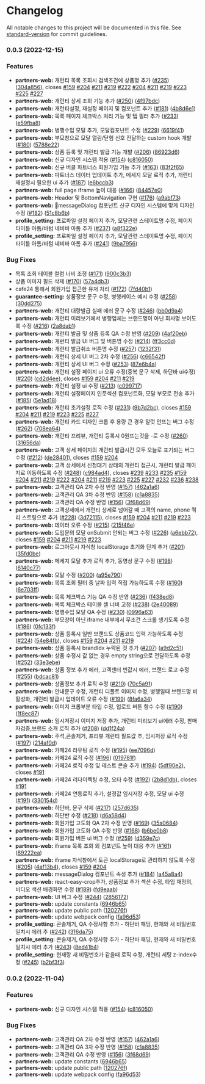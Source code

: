 # Changelog

All notable changes to this project will be documented in this file. See [standard-version](https://github.com/conventional-changelog/standard-version) for commit guidelines.

### 0.0.3 (2022-12-15)


### Features

* **partners-web:** 개런티 목록 조회시 검색조건에 상품명 추가 ([#235](https://github.com/mass-adoption/vircle/issues/235)) ([304a856](https://github.com/mass-adoption/vircle/commit/304a856921d25780e0d93996b2f073524ea77aa4)), closes [#159](https://github.com/mass-adoption/vircle/issues/159) [#204](https://github.com/mass-adoption/vircle/issues/204) [#211](https://github.com/mass-adoption/vircle/issues/211) [#219](https://github.com/mass-adoption/vircle/issues/219) [#222](https://github.com/mass-adoption/vircle/issues/222) [#204](https://github.com/mass-adoption/vircle/issues/204) [#211](https://github.com/mass-adoption/vircle/issues/211) [#219](https://github.com/mass-adoption/vircle/issues/219) [#223](https://github.com/mass-adoption/vircle/issues/223) [#225](https://github.com/mass-adoption/vircle/issues/225) [#227](https://github.com/mass-adoption/vircle/issues/227)
* **partners-web:** 개런티 상세 조회 기능 추가 ([#250](https://github.com/mass-adoption/vircle/issues/250)) ([4f97bdc](https://github.com/mass-adoption/vircle/commit/4f97bdc5eefdc862d1e2fca0091ec233c4b98a31))
* **partners-web:** 개런티설정, 재설정 페이지 및 컴포넌트 추가 ([#181](https://github.com/mass-adoption/vircle/issues/181)) ([4b8d6e1](https://github.com/mass-adoption/vircle/commit/4b8d6e12bea580f2363973bf14bc4258ecf2f877))
* **partners-web:** 목록 페이지 체크박스 처리 기능 및 탭 필터 추가 ([#233](https://github.com/mass-adoption/vircle/issues/233)) ([e59fba8](https://github.com/mass-adoption/vircle/commit/e59fba89159e2af4597eff80f63619b107f6c5b2))
* **partners-web:** 병행수입 모달 추가, 모달컴포넌트 수정 ([#229](https://github.com/mass-adoption/vircle/issues/229)) ([6619f41](https://github.com/mass-adoption/vircle/commit/6619f411fef0b685f0d16dfd0dae696a79cdc535))
* **partners-web:** 부모창으로 모달 열림/닫힘 신호 전달하는 custom hook 개발 ([#180](https://github.com/mass-adoption/vircle/issues/180)) ([5788e22](https://github.com/mass-adoption/vircle/commit/5788e22dacd6bb05b4bf9ad6f27a2bc9a0fb9365))
* **partners-web:** 상품 등록 및 개런티 발급 기능 개발 ([#206](https://github.com/mass-adoption/vircle/issues/206)) ([86923d6](https://github.com/mass-adoption/vircle/commit/86923d61eedb50f01df99063dbccd0bc25307e0d))
* **partners-web:** 신규 디자인 시스템 적용 ([#154](https://github.com/mass-adoption/vircle/issues/154)) ([c816050](https://github.com/mass-adoption/vircle/commit/c816050ac91be854df01ee8404b587857be7f7a4))
* **partners-web:** 신규 버클 파트너스 회원가입 기능 추가 ([#163](https://github.com/mass-adoption/vircle/issues/163)) ([83f2f65](https://github.com/mass-adoption/vircle/commit/83f2f65bcddc2f7293ff07c4a7ef3aca4df3a617))
* **partners-web:** 파트너스 데이터 업데이트 추가, 메세지 모달 로직 추가,  개런티 재설정시 필요한 ui 추가 ([#187](https://github.com/mass-adoption/vircle/issues/187)) ([e6bccb3](https://github.com/mass-adoption/vircle/commit/e6bccb3236ecb4e0b8fda1da540c60e2dc94ec96))
* **partners-web:** full page iframe 높이 대응 ([#166](https://github.com/mass-adoption/vircle/issues/166)) ([84457e0](https://github.com/mass-adoption/vircle/commit/84457e0d2f0509f0ad78e4074843f0bd8c34294e))
* **partners-web:** Header 및 BottomNavigation 구현 ([#176](https://github.com/mass-adoption/vircle/issues/176)) ([a9abf73](https://github.com/mass-adoption/vircle/commit/a9abf73799141df319398efdce557b3e8e3cc0bc))
* **partners-web:** messageDialog 컴포넌트 신규 디자인 시스템에 맞게 디자인 수정 ([#182](https://github.com/mass-adoption/vircle/issues/182)) ([51c8b6b](https://github.com/mass-adoption/vircle/commit/51c8b6bb44d6c680ede5ce1eeec47011a85d008c))
* **profile_setting:** 프로파일 설정 페이지 추가, 모달관련 스테이트명 수정, 페이지 타이틀 아톰/바텀 네비바  아톰 추가 ([#237](https://github.com/mass-adoption/vircle/issues/237)) ([a8f322e](https://github.com/mass-adoption/vircle/commit/a8f322e104da71eab479ae07ffbf62a671872399))
* **profile_setting:** 프로파일 설정 페이지 추가, 모달관련 스테이트명 수정, 페이지 타이틀 아톰/바텀 네비바  아톰 추가 ([#241](https://github.com/mass-adoption/vircle/issues/241)) ([9ba7956](https://github.com/mass-adoption/vircle/commit/9ba795692dab796a8eaf3dcb56862fb93cf7c775))


### Bug Fixes

* 목록 조회 테이블 컬럼 너비 조정 ([#171](https://github.com/mass-adoption/vircle/issues/171)) ([900c3b3](https://github.com/mass-adoption/vircle/commit/900c3b3d2c4a58abe33b29df726152f49601f48a))
* 상품 이미지 필드 삭제 ([#170](https://github.com/mass-adoption/vircle/issues/170)) ([57a4db3](https://github.com/mass-adoption/vircle/commit/57a4db3bf65b32da923e5c12252f2157cdc224a5))
* cafe24 통해서 회원가입 접근한 유저 처리 ([#172](https://github.com/mass-adoption/vircle/issues/172)) ([7fd40b1](https://github.com/mass-adoption/vircle/commit/7fd40b113b603a002a039eadfe7b07b35a399021))
* **guarantee-setting:** 상품정보 문구 수정, 병행케이스 예시 수정 ([#258](https://github.com/mass-adoption/vircle/issues/258)) ([30dd275](https://github.com/mass-adoption/vircle/commit/30dd2755c23e5d845125a716bfde027c903d3b98))
* **partners-web:** 개런티 대량발급 실패 에러 문구 수정 ([#246](https://github.com/mass-adoption/vircle/issues/246)) ([bb0d9a4](https://github.com/mass-adoption/vircle/commit/bb0d9a42d9d95d0a68fffd6b8b7d31a6ffbbe2f0))
* **partners-web:** 개런티 미리보기에서 병행업체는 브랜드명이 아닌 회사명 보이도록 수정 ([#216](https://github.com/mass-adoption/vircle/issues/216)) ([2a8dab1](https://github.com/mass-adoption/vircle/commit/2a8dab15b184e29d4e7419e3ab9dcf368222073f))
* **partners-web:** 개런티 발급 및 상품 등록 QA 수정 반영 ([#209](https://github.com/mass-adoption/vircle/issues/209)) ([4af20eb](https://github.com/mass-adoption/vircle/commit/4af20ebea13806aed6ec6d7962936c4bf2f0019d))
* **partners-web:** 개런티 발급 UI 버그 및 버튼명 수정 ([#214](https://github.com/mass-adoption/vircle/issues/214)) ([ff3cc0d](https://github.com/mass-adoption/vircle/commit/ff3cc0d8da51fbcc8daea162f9344733a95af9a3))
* **partners-web:** 개런티 발급취소 버튼명 수정 ([#257](https://github.com/mass-adoption/vircle/issues/257)) ([1232f31](https://github.com/mass-adoption/vircle/commit/1232f31f81d0908762873fc2aea15ec7c384ed09))
* **partners-web:** 개런티 상세 UI 버그 2차 수정 ([#256](https://github.com/mass-adoption/vircle/issues/256)) ([c66542f](https://github.com/mass-adoption/vircle/commit/c66542f85276ccd40b2616e7ef2be6d618b36b13))
* **partners-web:** 개런티 상세 UI 버그 수정 ([#253](https://github.com/mass-adoption/vircle/issues/253)) ([87e6b4a](https://github.com/mass-adoption/vircle/commit/87e6b4aaf60319b4e25280f94b88b56150f12f16))
* **partners-web:** 개런티 설정 페이지 ui 오류 수정(중복 문구 삭제, 하단바 ui수정) ([#220](https://github.com/mass-adoption/vircle/issues/220)) ([cd2d4ee](https://github.com/mass-adoption/vircle/commit/cd2d4ee093b6d01f7daf5ddf417aa576dad7a151)), closes [#159](https://github.com/mass-adoption/vircle/issues/159) [#204](https://github.com/mass-adoption/vircle/issues/204) [#211](https://github.com/mass-adoption/vircle/issues/211) [#219](https://github.com/mass-adoption/vircle/issues/219)
* **partners-web:** 개런티 설정 ui 수정 ([#213](https://github.com/mass-adoption/vircle/issues/213)) ([c099717](https://github.com/mass-adoption/vircle/commit/c09971722af8fdc07d51a22a92d061d0b49686c7))
* **partners-web:** 개런티 설정페이지 인풋섹션 컴포넌트화, 모달 부모로 전송 추가 ([#185](https://github.com/mass-adoption/vircle/issues/185)) ([5e1ad18](https://github.com/mass-adoption/vircle/commit/5e1ad18c34749dc3e989eacb9ddaf0a61f72e772))
* **partners-web:** 개런티 초기설정 로직 수정 ([#231](https://github.com/mass-adoption/vircle/issues/231)) ([9b7d2bc](https://github.com/mass-adoption/vircle/commit/9b7d2bcbee8dccca9bb7d64274bc193e51cd31aa)), closes [#159](https://github.com/mass-adoption/vircle/issues/159) [#204](https://github.com/mass-adoption/vircle/issues/204) [#211](https://github.com/mass-adoption/vircle/issues/211) [#219](https://github.com/mass-adoption/vircle/issues/219) [#223](https://github.com/mass-adoption/vircle/issues/223) [#225](https://github.com/mass-adoption/vircle/issues/225) [#227](https://github.com/mass-adoption/vircle/issues/227)
* **partners-web:** 개런티 카드 디자인 크롭 후 용량 큰 경우 알럿 안뜨는 버그 수정 ([#262](https://github.com/mass-adoption/vircle/issues/262)) ([708ea64](https://github.com/mass-adoption/vircle/commit/708ea647d5d8f0761dfb3d398ab129184f2f9af2))
* **partners-web:** 개런티 프리뷰, 개런티 등록시 0원뜨는것을 -로 수정 ([#260](https://github.com/mass-adoption/vircle/issues/260)) ([31656da](https://github.com/mass-adoption/vircle/commit/31656da4197cef22637f79a51ef4331fdcb1a2a8))
* **partners-web:** 고객 상세 페이지의 개런티 발급시간 모두 오늘로 표기되는 버그 수정 ([#212](https://github.com/mass-adoption/vircle/issues/212)) ([de28401](https://github.com/mass-adoption/vircle/commit/de2840185b410d9db96a9dd5c139edca1db72109)), closes [#159](https://github.com/mass-adoption/vircle/issues/159) [#204](https://github.com/mass-adoption/vircle/issues/204)
* **partners-web:** 고객 상세에서 신청대기 상태의 개런티 접근시, 개런티 발급 페이지로 이동하도록 수정 ([#248](https://github.com/mass-adoption/vircle/issues/248)) ([c984ad4](https://github.com/mass-adoption/vircle/commit/c984ad40fbe5b35a0ad651088227605ef059d294)), closes [#239](https://github.com/mass-adoption/vircle/issues/239) [#233](https://github.com/mass-adoption/vircle/issues/233) [#235](https://github.com/mass-adoption/vircle/issues/235) [#159](https://github.com/mass-adoption/vircle/issues/159) [#204](https://github.com/mass-adoption/vircle/issues/204) [#211](https://github.com/mass-adoption/vircle/issues/211) [#219](https://github.com/mass-adoption/vircle/issues/219) [#222](https://github.com/mass-adoption/vircle/issues/222) [#204](https://github.com/mass-adoption/vircle/issues/204) [#211](https://github.com/mass-adoption/vircle/issues/211) [#219](https://github.com/mass-adoption/vircle/issues/219) [#223](https://github.com/mass-adoption/vircle/issues/223) [#225](https://github.com/mass-adoption/vircle/issues/225) [#227](https://github.com/mass-adoption/vircle/issues/227) [#232](https://github.com/mass-adoption/vircle/issues/232) [#236](https://github.com/mass-adoption/vircle/issues/236) [#238](https://github.com/mass-adoption/vircle/issues/238)
* **partners-web:** 고객관리 QA 2차 수정 반영 ([#157](https://github.com/mass-adoption/vircle/issues/157)) ([462a1a6](https://github.com/mass-adoption/vircle/commit/462a1a6bd205e69107a077a470add9cb9d2f4318))
* **partners-web:** 고객관리 QA 3차 수정 반영 ([#158](https://github.com/mass-adoption/vircle/issues/158)) ([c1a8835](https://github.com/mass-adoption/vircle/commit/c1a88357bc28156e40da28d455e631c95e435036))
* **partners-web:** 고객관리 QA 수정 반영 ([#156](https://github.com/mass-adoption/vircle/issues/156)) ([3f68d69](https://github.com/mass-adoption/vircle/commit/3f68d696ed2490646d416da18dc400cf765b9d13))
* **partners-web:** 고객상세에서 개런티 상세로 넘어갈 때 고객의 name, phone 쿼리 스트링으로 추가 ([#228](https://github.com/mass-adoption/vircle/issues/228)) ([3d72115](https://github.com/mass-adoption/vircle/commit/3d72115eddcd327c63dfd4abdbc1dbf2bc0be297)), closes [#159](https://github.com/mass-adoption/vircle/issues/159) [#204](https://github.com/mass-adoption/vircle/issues/204) [#211](https://github.com/mass-adoption/vircle/issues/211) [#219](https://github.com/mass-adoption/vircle/issues/219) [#223](https://github.com/mass-adoption/vircle/issues/223)
* **partners-web:** 데이터 오류 수정 ([#215](https://github.com/mass-adoption/vircle/issues/215)) ([215f46e](https://github.com/mass-adoption/vircle/commit/215f46e94e0a248c1a438f27a18b457ca34e7c40))
* **partners-web:** 도입문의 모달 onSubmit 안되는 버그 수정 ([#226](https://github.com/mass-adoption/vircle/issues/226)) ([a6ebb72](https://github.com/mass-adoption/vircle/commit/a6ebb7221b48c5130fe89afd1ae22e0cd8ee80fb)), closes [#159](https://github.com/mass-adoption/vircle/issues/159) [#204](https://github.com/mass-adoption/vircle/issues/204) [#211](https://github.com/mass-adoption/vircle/issues/211) [#219](https://github.com/mass-adoption/vircle/issues/219) [#223](https://github.com/mass-adoption/vircle/issues/223)
* **partners-web:** 로그아웃시 자식창 localStorage 초기화 단계 추가 ([#201](https://github.com/mass-adoption/vircle/issues/201)) ([35fd0be](https://github.com/mass-adoption/vircle/commit/35fd0bee8d9717dbde71bf00bb1e7aacd6cd45fc))
* **partners-web:** 메세지 모달 추가 로직 추가, 동영상 문구 수정 ([#198](https://github.com/mass-adoption/vircle/issues/198)) ([6140c77](https://github.com/mass-adoption/vircle/commit/6140c770506e1d362ff5ecb9ed630141694c0a23))
* **partners-web:** 모달 수정 ([#200](https://github.com/mass-adoption/vircle/issues/200)) ([a95e790](https://github.com/mass-adoption/vircle/commit/a95e79045cfc8f8120b59962b49e5c00716c279f))
* **partners-web:** 목록 조회 필터 중 날짜 입력 직접 가능하도록 수정 ([#160](https://github.com/mass-adoption/vircle/issues/160)) ([6e703ff](https://github.com/mass-adoption/vircle/commit/6e703fff657082f9365329a73649527c10050907))
* **partners-web:** 목록 체크박스 기능 QA 수정 반영  ([#236](https://github.com/mass-adoption/vircle/issues/236)) ([f438ed8](https://github.com/mass-adoption/vircle/commit/f438ed8f8358b9880ea75216b0b534cf398cb682))
* **partners-web:** 목록 체크박스 테이블 셀 너비 고정 ([#238](https://github.com/mass-adoption/vircle/issues/238)) ([2e40089](https://github.com/mass-adoption/vircle/commit/2e4008904af3728eaf04c4e956f2ad7845ad86df))
* **partners-web:** 병행수입 모달 QA 수정 ([#230](https://github.com/mass-adoption/vircle/issues/230)) ([0996a63](https://github.com/mass-adoption/vircle/commit/0996a63ba8029f21a2acd45da3c6c7ff3415a14c))
* **partners-web:** 부모창이 아닌 iframe 내부에서 무조건 스크롤 생기도록 수정 ([#186](https://github.com/mass-adoption/vircle/issues/186)) ([0fc133f](https://github.com/mass-adoption/vircle/commit/0fc133f34c365cd9ad7a53aba3dfaf8fcce8a898))
* **partners-web:** 상품 등록시 일반 브랜드도 상품코드 입력 가능하도록 수정 ([#224](https://github.com/mass-adoption/vircle/issues/224)) ([54e84fb](https://github.com/mass-adoption/vircle/commit/54e84fbf892ea7777c019d4986b69ebd9d429409)), closes [#159](https://github.com/mass-adoption/vircle/issues/159) [#204](https://github.com/mass-adoption/vircle/issues/204) [#211](https://github.com/mass-adoption/vircle/issues/211) [#219](https://github.com/mass-adoption/vircle/issues/219)
* **partners-web:** 상품 등록시 brandIdx 누락된 것 추가 ([#207](https://github.com/mass-adoption/vircle/issues/207)) ([a9d2c51](https://github.com/mass-adoption/vircle/commit/a9d2c51a8979eb30013843a099550fbf37f65099))
* **partners-web:** 상품 수정시 값 없는 경우 empty string으로 전달하도록 수정 ([#252](https://github.com/mass-adoption/vircle/issues/252)) ([33e3ebe](https://github.com/mass-adoption/vircle/commit/33e3ebed6aeaed5b1c39a32b6141de1db68b3d26))
* **partners-web:** 상품 정보 추가 에러, 고객센터 빈값시 에러, 브랜드 로고 수정 ([#255](https://github.com/mass-adoption/vircle/issues/255)) ([bdcac81](https://github.com/mass-adoption/vircle/commit/bdcac817a216177917ca25c332cde69f787f72a5))
* **partners-web:** 상품정보 추가 로직 수정 ([#210](https://github.com/mass-adoption/vircle/issues/210)) ([70c5a91](https://github.com/mass-adoption/vircle/commit/70c5a91cc4dbd31e1152304642ff5c0513d1c5f4))
* **partners-web:** 안내문구 수정, 개런티 디폴트 이미지 수정, 병행일때 브랜드명 비활성화, 개런티 발급시 업데이트 오류 수정 ([#199](https://github.com/mass-adoption/vircle/issues/199)) ([8fa6a34](https://github.com/mass-adoption/vircle/commit/8fa6a34e8f67d2373e4045022b83981bf4c33a35))
* **partners-web:** 이미지 크롭부분 타입 수정, 업로드 버튼 함수 수정 ([#190](https://github.com/mass-adoption/vircle/issues/190)) ([1f8ec87](https://github.com/mass-adoption/vircle/commit/1f8ec87162e34ba0a8b4e434254f56fc5e2643d1))
* **partners-web:** 임시저장시 이미지 저장 추가, 개런티 미리보기 ui에러 수정, 판매자검증,브랜드 소개 로직 추가 ([#208](https://github.com/mass-adoption/vircle/issues/208)) ([dd1f24a](https://github.com/mass-adoption/vircle/commit/dd1f24a09654af86457845404c54ee03f81be081))
* **partners-web:** 주석,콘솔제거, 프리뷰 개런티 필드값 추, 임시저장 로직 수정 ([#197](https://github.com/mass-adoption/vircle/issues/197)) ([214af0d](https://github.com/mass-adoption/vircle/commit/214af0dae88baa3ede1d96dfe7164c63eea062a0))
* **partners-web:** 카페24 라우팅 로직 수정 ([#195](https://github.com/mass-adoption/vircle/issues/195)) ([ee7096d](https://github.com/mass-adoption/vircle/commit/ee7096d9de3bb0389d697f8ab79525555f447bbd))
* **partners-web:** 카페24 로직 수정 ([#196](https://github.com/mass-adoption/vircle/issues/196)) ([019781f](https://github.com/mass-adoption/vircle/commit/019781f56a5634d6ce23bb0946c11b0cd3588e7e))
* **partners-web:** 카페24 로직 수정 및 테스트 콘솔 추가 ([#194](https://github.com/mass-adoption/vircle/issues/194)) ([5df90e2](https://github.com/mass-adoption/vircle/commit/5df90e29269bcfa2ae75e08a64a89ef165187f86)), closes [#191](https://github.com/mass-adoption/vircle/issues/191)
* **partners-web:** 카페24 리다이렉팅 수정, 오타 수정 ([#192](https://github.com/mass-adoption/vircle/issues/192)) ([2b8d1db](https://github.com/mass-adoption/vircle/commit/2b8d1db4926e14ad1e93d1df53426bba1dcdb1dd)), closes [#191](https://github.com/mass-adoption/vircle/issues/191)
* **partners-web:** 카페24 연동로직 추가, 설정값 임시저장 수정, 모달 ui 수정 ([#191](https://github.com/mass-adoption/vircle/issues/191)) ([330154d](https://github.com/mass-adoption/vircle/commit/330154d5cd6f40c000bbcd9e55aabb7ebfd6eff3))
* **partners-web:** 하단바, 문구 삭제 ([#217](https://github.com/mass-adoption/vircle/issues/217)) ([257d635](https://github.com/mass-adoption/vircle/commit/257d6353b350f5b055b677d0dd5e4b5b3beffd55))
* **partners-web:** 하단반 수정 ([#218](https://github.com/mass-adoption/vircle/issues/218)) ([d6a58d4](https://github.com/mass-adoption/vircle/commit/d6a58d45244f120dac3d15360ecb8396c0f7f25e))
* **partners-web:** 회원가입 고도화 QA 2차 수정 반영 ([#169](https://github.com/mass-adoption/vircle/issues/169)) ([35a0684](https://github.com/mass-adoption/vircle/commit/35a06843fa7f8c7950ca242b2d528d098b58f136))
* **partners-web:** 회원가입 고도화 QA 수정 반영 ([#168](https://github.com/mass-adoption/vircle/issues/168)) ([b6be0b8](https://github.com/mass-adoption/vircle/commit/b6be0b8cbdb18cf29d7ac7eb45893e9f923f60ec))
* **partners-web:** 회원가입 버튼 ui 버그 수정 ([#259](https://github.com/mass-adoption/vircle/issues/259)) ([d359e7c](https://github.com/mass-adoption/vircle/commit/d359e7c9be00be61b0cea92f66f3c6e80c8af7a3))
* **partners-web:** iframe 목록 조회 외 컴포넌트 높이 대응 추가 ([#161](https://github.com/mass-adoption/vircle/issues/161)) ([89222ea](https://github.com/mass-adoption/vircle/commit/89222ea3079fd265a54c13bd4b65c2a5260b2209))
* **partners-web:** iframe 자식창에서 토큰 localStorage로 관리하지 않도록 수정 ([#205](https://github.com/mass-adoption/vircle/issues/205)) ([4af13b4](https://github.com/mass-adoption/vircle/commit/4af13b431ad7f4a63e646990bfb1f86c27bed8d9)), closes [#159](https://github.com/mass-adoption/vircle/issues/159) [#204](https://github.com/mass-adoption/vircle/issues/204)
* **partners-web:** messageDialog 컴포넌트 속성 추가 ([#184](https://github.com/mass-adoption/vircle/issues/184)) ([a45a8a4](https://github.com/mass-adoption/vircle/commit/a45a8a4312a81c6aad1b389a133e603c29e88627))
* **partners-web:** react-easy-crop추가, 상품정보 추가 섹션 수정, 타입 재정의, 비디오 색션 배경화면 수정 ([#189](https://github.com/mass-adoption/vircle/issues/189)) ([fd9eaab](https://github.com/mass-adoption/vircle/commit/fd9eaabf4e8925103df2576dae86ddfe3291032e))
* **partners-web:** UI 버그 수정 ([#244](https://github.com/mass-adoption/vircle/issues/244)) ([2856172](https://github.com/mass-adoption/vircle/commit/285617278afbf5488b73f33640b25aa438fa18cb))
* **partners-web:** update constants ([6946b65](https://github.com/mass-adoption/vircle/commit/6946b65a6a4a5cb23da3fb47004da64999e50fba))
* **partners-web:** update public path ([120276f](https://github.com/mass-adoption/vircle/commit/120276ff4c5bea244e78d5fd5c35458c05561b28))
* **partners-web:** update webpack config ([fa96d53](https://github.com/mass-adoption/vircle/commit/fa96d53fce3dccc4f7ba7c056d51624913860da3))
* **profile_setting:** 콘솔제거, QA 수정사항 추가 - 하단바 패딩, 현재와 새 비밀번호 일치시 에러 추 ([#242](https://github.com/mass-adoption/vircle/issues/242)) ([316da75](https://github.com/mass-adoption/vircle/commit/316da757f20bb46f4a850c0de7531f4fab212976))
* **profile_setting:** 콘솔제거, QA 수정사항 추가 - 하단바 패딩, 현재와 새 비밀번호 일치시 에러 추가 ([#243](https://github.com/mass-adoption/vircle/issues/243)) ([8ed41b4](https://github.com/mass-adoption/vircle/commit/8ed41b4cffc2537ea604276016dd249d13cfea0c))
* **profile_setting:** 현재랑 새 비밀번호가 같을때 로직 수정, 개런티 세팅 z-index수정 ([#245](https://github.com/mass-adoption/vircle/issues/245)) ([b2bf3f3](https://github.com/mass-adoption/vircle/commit/b2bf3f3c411692fc0d1459e2a0d1fdcc6822464c))

### 0.0.2 (2022-11-04)


### Features

* **partners-web:** 신규 디자인 시스템 적용 ([#154](https://github.com/mass-adoption/vircle/issues/154)) ([c816050](https://github.com/mass-adoption/vircle/commit/c816050ac91be854df01ee8404b587857be7f7a4))


### Bug Fixes

* **partners-web:** 고객관리 QA 2차 수정 반영 ([#157](https://github.com/mass-adoption/vircle/issues/157)) ([462a1a6](https://github.com/mass-adoption/vircle/commit/462a1a6bd205e69107a077a470add9cb9d2f4318))
* **partners-web:** 고객관리 QA 3차 수정 반영 ([#158](https://github.com/mass-adoption/vircle/issues/158)) ([c1a8835](https://github.com/mass-adoption/vircle/commit/c1a88357bc28156e40da28d455e631c95e435036))
* **partners-web:** 고객관리 QA 수정 반영 ([#156](https://github.com/mass-adoption/vircle/issues/156)) ([3f68d69](https://github.com/mass-adoption/vircle/commit/3f68d696ed2490646d416da18dc400cf765b9d13))
* **partners-web:** update constants ([6946b65](https://github.com/mass-adoption/vircle/commit/6946b65a6a4a5cb23da3fb47004da64999e50fba))
* **partners-web:** update public path ([120276f](https://github.com/mass-adoption/vircle/commit/120276ff4c5bea244e78d5fd5c35458c05561b28))
* **partners-web:** update webpack config ([fa96d53](https://github.com/mass-adoption/vircle/commit/fa96d53fce3dccc4f7ba7c056d51624913860da3))
